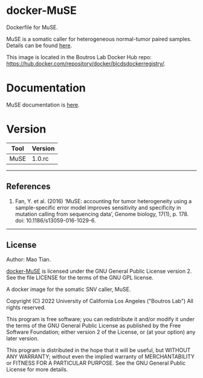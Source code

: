 # docker-MuSE
Dockerfile for MuSE.

MuSE is a somatic caller for heterogeneous normal-tumor paired samples. Details can be found [here](https://github.com/wwylab/MuSE).

This image is located in the Boutros Lab Docker Hub repo: https://hub.docker.com/repository/docker/blcdsdockerregistry/.

# Documentation
MuSE documentation is [here](https://github.com/wwylab/MuSE).


# Version
| Tool | Version |
|------|---------|
|MuSE| 1.0.rc|


---

## References

1.  Fan, Y. et al. (2016) ‘MuSE: accounting for tumor heterogeneity using a sample-specific error model improves sensitivity and specificity in mutation calling from sequencing data’, Genome biology, 17(1), p. 178. doi: 10.1186/s13059-016-1029-6.


---

## License

Author: Mao Tian.

[docker-MuSE](https://github.com/uclahs-cds/docker-MuSE/) is licensed under the GNU General Public License version 2. See the file LICENSE for the terms of the GNU GPL license.

A docker image for the somatic SNV caller, MuSE.

Copyright (C) 2022 University of California Los Angeles ("Boutros Lab") All rights reserved.

This program is free software; you can redistribute it and/or modify it under the terms of the GNU General Public License as published by the Free Software Foundation; either version 2 of the License, or (at your option) any later version.

This program is distributed in the hope that it will be useful, but WITHOUT ANY WARRANTY; without even the implied warranty of MERCHANTABILITY or FITNESS FOR A PARTICULAR PURPOSE. See the GNU General Public License for more details.
